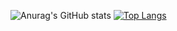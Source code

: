 ![Anurag's GitHub stats](https://github-readme-stats.vercel.app/api?username=OzodbekCoder&show_icons=true&theme=dracula)
[![Top Langs](https://github-readme-stats.vercel.app/api/top-langs/?username=OzodbekCoder&show_icons=true&theme=dracula)](https://github.com/anuraghazra/github-readme-stats)
